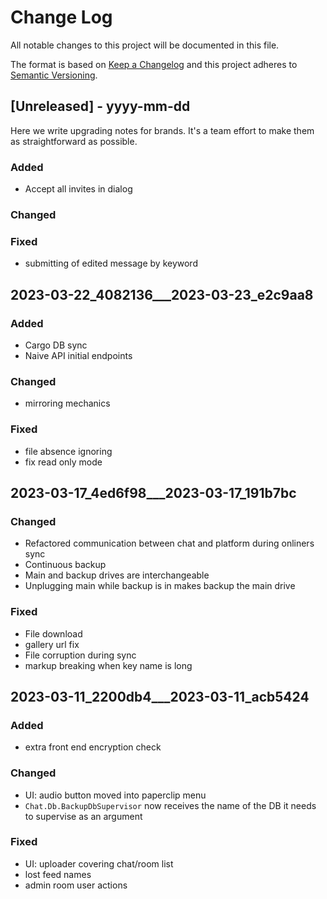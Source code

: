 
# Change Log
All notable changes to this project will be documented in this file.
 
The format is based on [Keep a Changelog](http://keepachangelog.com/)
and this project adheres to [Semantic Versioning](http://semver.org/).
 
## [Unreleased] - yyyy-mm-dd

Here we write upgrading notes for brands. It's a team effort to make them as
straightforward as possible.

### Added
- Accept all invites in dialog

### Changed

### Fixed
- submitting of edited message by keyword

## 2023-03-22_4082136___2023-03-23_e2c9aa8

### Added
- Cargo DB sync
- Naive API initial endpoints

### Changed
- mirroring mechanics

### Fixed
- file absence ignoring
- fix read only mode 


## 2023-03-17_4ed6f98___2023-03-17_191b7bc

### Changed
- Refactored communication between chat and platform during onliners sync
- Continuous backup
- Main and backup drives are interchangeable
- Unplugging main while backup is in makes backup the main drive

### Fixed
- File download
- gallery url fix
- File corruption during sync
- markup breaking when key name is long


## 2023-03-11_2200db4___2023-03-11_acb5424
 
### Added
- extra front end encryption check 
 
### Changed
- UI: audio button moved into paperclip menu
- `Chat.Db.BackupDbSupervisor` now receives the name of the DB it needs to supervise as an argument

### Fixed
- UI: uploader covering chat/room list
- lost feed names
- admin room user actions
